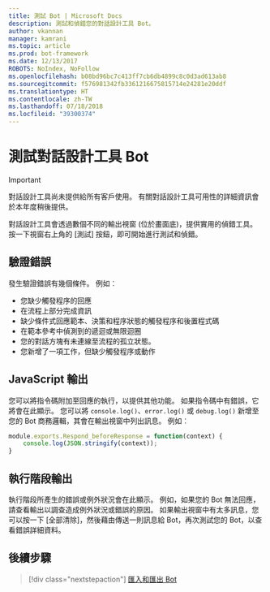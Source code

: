 ```yaml
---
title: 測試 Bot | Microsoft Docs
description: 測試和偵錯您的對話設計工具 Bot。
author: vkannan
manager: kamrani
ms.topic: article
ms.prod: bot-framework
ms.date: 12/13/2017
ROBOTS: NoIndex, NoFollow
ms.openlocfilehash: b08bd96bc7c413ff7cb6db4899c8c0d3ad613ab8
ms.sourcegitcommit: f576981342fb3361216675815714e24281e20ddf
ms.translationtype: HT
ms.contentlocale: zh-TW
ms.lasthandoff: 07/18/2018
ms.locfileid: "39300374"
---
```

# <a name="test-your-conversation-designer-bot"></a>測試對話設計工具 Bot
> [!IMPORTANT]
> 對話設計工具尚未提供給所有客戶使用。 有關對話設計工具可用性的詳細資訊會於本年度稍後提供。

對話設計工具會透過數個不同的輸出視窗 (位於畫面底)，提供實用的偵錯工具。 按一下視窗右上角的 [測試] 按鈕，即可開始進行測試和偵錯。 

## <a name="validation-errors"></a>驗證錯誤
發生驗證錯誤有幾個條件。 例如︰ 
- 您缺少觸發程序的回應 
- 在流程上部分完成資訊
- 缺少條件式回應範本、決策和程序狀態的觸發程序和後置程式碼
- 在範本參考中偵測到的遞迴或無限迴圈 
- 您的對話方塊有未連線至流程的孤立狀態。
- 您新增了一項工作，但缺少觸發程序或動作 


## <a name="javascript-output"></a>JavaScript 輸出
您可以將指令碼附加至回應的執行，以提供其他功能。 如果指令碼中有錯誤，它將會在此顯示。 您可以將 `console.log()`、`error.log()` 或 `debug.log()` 新增至您的 Bot 商務邏輯，其會在輸出視窗中列出訊息。 例如︰

``` javascript
module.exports.Respond_beforeResponse = function(context) {
    console.log(JSON.stringify(context));
}
```

## <a name="runtime-output"></a>執行階段輸出
執行階段所產生的錯誤或例外狀況會在此顯示。 例如，如果您的 Bot 無法回應，請查看輸出以調查造成例外狀況或錯誤的原因。 如果輸出視窗中有太多訊息，您可以按一下 [全部清除]，然後藉由傳送一則訊息給 Bot，再次測試您的 Bot，以查看錯誤詳細資料。 

## <a name="next-step"></a>後續步驟
> [!div class="nextstepaction"]
> [匯入和匯出 Bot](conversation-designer-export-import-bot.md)
